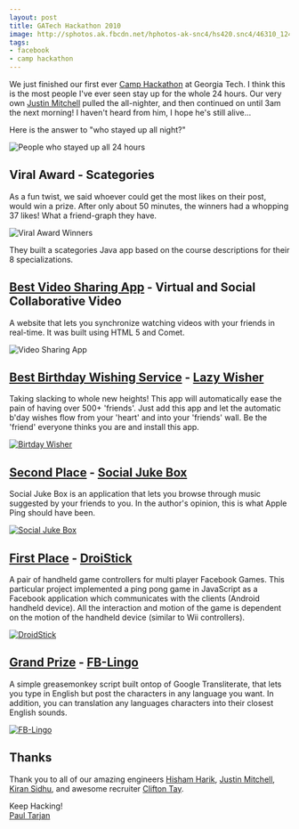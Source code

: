 ```yaml
---
layout: post
title: GATech Hackathon 2010
image: http://sphotos.ak.fbcdn.net/hphotos-ak-snc4/hs420.snc4/46310_124198294296224_114869201895800_126993_2462153_n.jpg
tags:
- facebook
- camp hackathon
---
```

<style>
#post_content img {
  width: 600px;
  margin: auto;
  display: block;
}
</style>
We just finished our first ever [Camp Hackathon](http://www.facebook.com/camphackathon) at Georgia Tech. I think this is the most people I've ever seen stay up for the whole 24 hours. Our very own [Justin Mitchell](http://www.facebook.com/justin) pulled the all-nighter, and then continued on until 3am the next morning! I haven't heard from him, I hope he's still alive... 

Here is the answer to "who stayed up all night?"

![People who stayed up all 24 hours](http://sphotos.ak.fbcdn.net/hphotos-ak-snc4/hs425.snc4/46863_127506340632086_114869201895800_140854_1225298_n.jpg)
## Viral Award - Scategories

As a fun twist, we said whoever could get the most likes on their post, would win a prize. After only about 50 minutes, the winners had a whopping 37 likes! What a friend-graph they have.

![Viral Award Winners](http://sphotos.ak.fbcdn.net/hphotos-ak-snc4/hs675.snc4/61563_127506783965375_114869201895800_140877_1039148_n.jpg)

They built a scategories Java app based on the course descriptions for their 8 specializations.

## [Best Video Sharing App](http://www.facebook.com/photo.php?pid=140872&id=114869201895800) - Virtual and Social Collaborative Video 

A website that lets you synchronize watching videos with your friends in real-time. It was built using HTML 5 and Comet.

![Video Sharing App](http://sphotos.ak.fbcdn.net/hphotos-ak-ash2/hs323.ash2/60370_437134094274_626134274_5018467_4520384_n.jpg)

## [Best Birthday Wishing Service](http://www.facebook.com/photo.php?pid=140873&id=114869201895800) - [Lazy Wisher](http://www.bdesouza.com/facebook/)

Taking slacking to whole new heights! This app will automatically ease the pain of having over 500+ 'friends'. Just add this app and let the automatic b'day wishes flow from your 'heart' and into your 'friends' wall. Be the 'friend' everyone thinks you are and install this app.

[![Birtday Wisher](http://www.bdesouza.com/facebook/screen.jpg)](http://www.facebook.com/posted.php?id=133073546735386&share_id=125197694198095&comments=1#s125197694198095)

## [Second Place](http://www.facebook.com/photo.php?pid=140874&id=114869201895800) - [Social Juke Box](http://azharb.com/sjb/)

Social Juke Box is an application that lets you browse through music suggested by your friends to you. In the author's opinion, this is what Apple Ping should have been.

[![Social Juke Box](http://azharb.com/sjb/Untitled.jpg)](http://www.facebook.com/posted.php?id=133073546735386&share_id=107990012595937&comments=1#s107990012595937)

## [First Place](http://www.facebook.com/photo.php?pid=140875&id=114869201895800) - [DroiStick](http://edemocracy.vip.gatech.edu/~krangarajan3/Hackathon)

A pair of handheld game controllers for multi player Facebook Games. This particular project implemented a ping pong game in JavaScript as a Facebook application which communicates with the clients (Android handheld device). All the interaction and motion of the game is dependent on the motion of the handheld device (similar to Wii controllers).

[![DroidStick](http://edemocracy.vip.gatech.edu/~krangarajan3/Hackathon/Screenshot.png)](http://www.facebook.com/event.php?eid=133073546735386&v=wall&story_fbid=140711739304900)

## [Grand Prize](http://www.facebook.com/photo.php?pid=140876&id=114869201895800) - [FB-Lingo](http://www.nogoodatcoding.com/projects/facebook-transliteration-translation-greasemonkey-scripts)

A simple greasemonkey script built ontop of Google Transliterate, that lets you type in English but post the characters in any language you want. In addition, you can translation any languages characters into their closest English sounds.

[![FB-Lingo](http://www.cc.gatech.edu/grads/t/tyadav3/fbhack/Transliteration-Screenshot.png)](http://www.nogoodatcoding.com/projects/facebook-transliteration-translation-greasemonkey-scripts)

## Thanks

Thank you to all of our amazing engineers [Hisham Harik](http://www.facebook.com/hisham), [Justin Mitchell](http://www.facebook.com/justin), [Kiran Sidhu](http://www.facebook.com/Sidhu), and awesome recruiter [Clifton Tay](htt://www.facebook.com/ctay).

Keep Hacking!<br/>
[Paul Tarjan](http://www.facebook.com/paul.tarjan)

